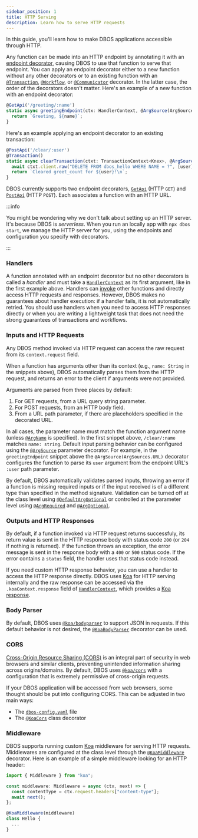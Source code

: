 ```yaml
---
sidebar_position: 1
title: HTTP Serving
description: Learn how to serve HTTP requests
---
```


In this guide, you'll learn how to make DBOS applications accessible through HTTP.

Any function can be made into an HTTP endpoint by annotating it with an [endpoint decorator](../api-reference/decorators#http-api-registration-decorators), causing DBOS to use that function to serve that endpoint.
You can apply an endpoint decorator either to a new function without any other decorators or to an existing function with an [`@Transaction`](../api-reference/decorators#transaction), [`@Workflow`](../api-reference/decorators#workflow), or [`@Communicator`](../api-reference/decorators#communicator) decorator.
In the latter case, the order of the decorators doesn't matter.
Here's an example of a new function with an endpoint decorator:

```javascript
@GetApi('/greeting/:name')
static async greetingEndpoint(ctx: HandlerContext, @ArgSource(ArgSources.URL) name: string) {
  return `Greeting, ${name}`;
}
```
Here's an example applying an endpoint decorator to an existing transaction:

```javascript
@PostApi('/clear/:user')
@Transaction()
static async clearTransaction(ctxt: TransactionContext<Knex>, @ArgSource(ArgSources.URL) user: string) {
  await ctxt.client.raw("DELETE FROM dbos_hello WHERE NAME = ?", [user]);
  return `Cleared greet_count for ${user}!\n`;
}
```

DBOS currently supports two endpoint decorators, [`GetApi`](../api-reference/decorators#getapi) (HTTP `GET`) and [`PostApi`](../api-reference/decorators#postapi) (HTTP `POST`).
Each associates a function with an HTTP URL.

:::info

You might be wondering why we don't talk about setting up an HTTP server.
It's because DBOS is _serverless_.
When you run an locally app with `npx dbos start`, we manage the HTTP server for you, using the endpoints and configuration you specify with decorators.

:::

### Handlers

A function annotated with an endpoint decorator but no other decorators is called a _handler_ and must take a [`HandlerContext`](../api-reference/contexts#handlercontext) as its first argument, like in the first example above.
Handlers can [invoke](../api-reference/contexts#handlerctxtinvoke) other functions and directly access HTTP requests and responses.
However, DBOS makes no guarantees about handler execution: if a handler fails, it is not automatically retried.
You should use handlers when you need to access HTTP responses directly or when you are writing a lightweight task that does not need the strong guarantees of transactions and workflows.

### Inputs and HTTP Requests

Any DBOS method invoked via HTTP request can access the raw request from its `context.request` field.

When a function has arguments other than its context (e.g., `name: String` in the snippets above), DBOS automatically parses them from the HTTP request, and returns an error to the client if arguments were not provided.

Arguments are parsed from three places by default:

1. For GET requests, from a URL query string parameter.
2. For POST requests, from an HTTP body field.
3. From a URL path parameter, if there are placeholders specified in the decorated URL.

In all cases, the parameter name must match the function argument name (unless [`@ArgName`](../api-reference/decorators#argname) is specified). In the first snippet above, `/clear/:name` matches `name: string`.
Default input parsing behavior can be configured using the [`@ArgSource`](../api-reference/decorators#argsource) parameter decorator.
For example, in the `greetingEndpoint` snippet above the `@ArgSource(ArgSources.URL)` decorator configures the function to parse its `user` argument from the endpoint URL's `:user` path parameter.

By default, DBOS automatically validates parsed inputs, throwing an error if a function is missing required inputs or if the input received is of a different type than specified in the method signature. 
Validation can be turned off at the class level using [`@DefaultArgOptional`](../api-reference/decorators#defaultargoptional) or controlled at the parameter level using [`@ArgRequired`](../api-reference/decorators#argrequired) and [`@ArgOptional`](../api-reference/decorators#argoptional).

### Outputs and HTTP Responses

By default, if a function invoked via HTTP request returns successfuly, its return value is sent in the HTTP response body with status code `200` (or `204` if nothing is returned).
If the function throws an exception, the error message is sent in the response body with a `400` or `500` status code.
If the error contains a `status` field, the handler uses that status code instead.

If you need custom HTTP response behavior, you can use a handler to access the HTTP response directly.
DBOS uses [Koa](https://koajs.com/) for HTTP serving internally and the raw response can be accessed via the `.koaContext.response` field of [`HandlerContext`](../api-reference/contexts#handlercontext), which provides a [Koa response](https://koajs.com/#response).

### Body Parser
By default, DBOS uses [`@koa/bodyparser`](https://github.com/koajs/bodyparser) to support JSON in requests.  If this default behavior is not desired, the [`@KoaBodyParser`](../api-reference/decorators#koabodyparser) decorator can be used.

### CORS
[Cross-Origin Resource Sharing (CORS)](https://developer.mozilla.org/en-US/docs/Web/HTTP/CORS) is an integral part of security in web browsers and similar clients, preventing unintended information sharing across origins/domains.
By default, DBOS uses [`@koa/cors`](https://github.com/koajs/cors) with a configuration that is extremely permissive of cross-origin requests.

If your DBOS application will be accessed from web browsers, some thought should be put into configuring CORS.  This can be adjusted in two main ways:
* The [`dbos-config.yaml`](../api-reference/configuration#http) file
* The [`@KoaCors`](../api-reference/decorators#koacors) class decorator

### Middleware

DBOS supports running custom [Koa](https://koajs.com/) middleware for serving HTTP requests.
Middlewares are configured at the class level through the [`@KoaMiddleware`](../api-reference/decorators#koamiddleware) decorator.
Here is an example of a simple middleware looking for an HTTP header:
```javascript
import { Middleware } from "koa";

const middleware: Middleware = async (ctx, next) => {
  const contentType = ctx.request.headers["content-type"];
  await next();
};

@KoaMiddleware(middleware)
class Hello {
  ...
}
```
